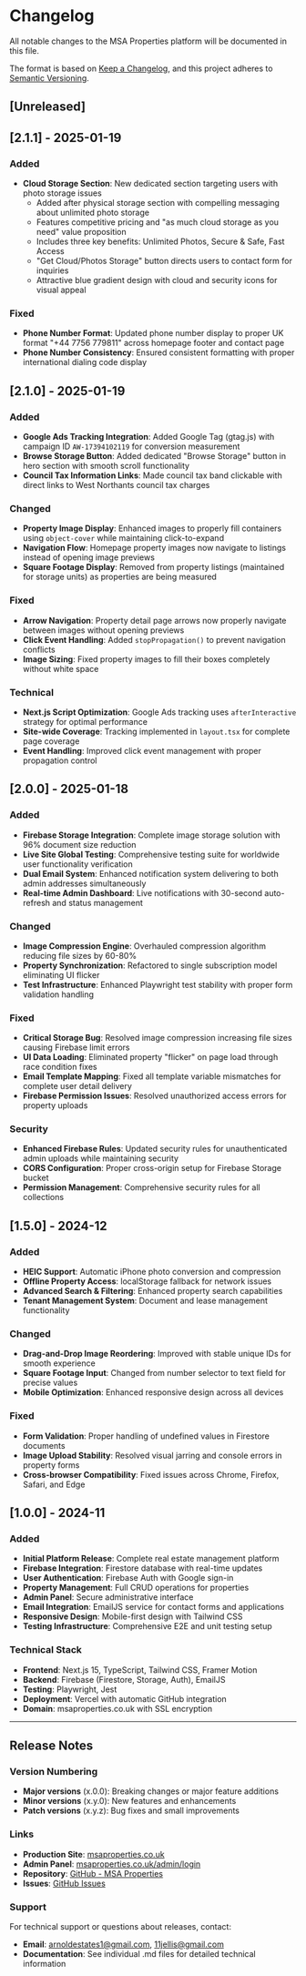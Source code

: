 # Changelog

All notable changes to the MSA Properties platform will be documented in this file.

The format is based on [Keep a Changelog](https://keepachangelog.com/en/1.0.0/),
and this project adheres to [Semantic Versioning](https://semver.org/spec/v2.0.0.html).

## [Unreleased]

## [2.1.1] - 2025-01-19

### Added
- **Cloud Storage Section**: New dedicated section targeting users with photo storage issues
  - Added after physical storage section with compelling messaging about unlimited photo storage
  - Features competitive pricing and "as much cloud storage as you need" value proposition
  - Includes three key benefits: Unlimited Photos, Secure & Safe, Fast Access
  - "Get Cloud/Photos Storage" button directs users to contact form for inquiries
  - Attractive blue gradient design with cloud and security icons for visual appeal

### Fixed
- **Phone Number Format**: Updated phone number display to proper UK format "+44 7756 779811" across homepage footer and contact page
- **Phone Number Consistency**: Ensured consistent formatting with proper international dialing code display

## [2.1.0] - 2025-01-19

### Added
- **Google Ads Tracking Integration**: Added Google Tag (gtag.js) with campaign ID `AW-17394102119` for conversion measurement
- **Browse Storage Button**: Added dedicated "Browse Storage" button in hero section with smooth scroll functionality
- **Council Tax Information Links**: Made council tax band clickable with direct links to West Northants council tax charges

### Changed
- **Property Image Display**: Enhanced images to properly fill containers using `object-cover` while maintaining click-to-expand
- **Navigation Flow**: Homepage property images now navigate to listings instead of opening image previews
- **Square Footage Display**: Removed from property listings (maintained for storage units) as properties are being measured

### Fixed
- **Arrow Navigation**: Property detail page arrows now properly navigate between images without opening previews
- **Click Event Handling**: Added `stopPropagation()` to prevent navigation conflicts
- **Image Sizing**: Fixed property images to fill their boxes completely without white space

### Technical
- **Next.js Script Optimization**: Google Ads tracking uses `afterInteractive` strategy for optimal performance
- **Site-wide Coverage**: Tracking implemented in `layout.tsx` for complete page coverage
- **Event Handling**: Improved click event management with proper propagation control

## [2.0.0] - 2025-01-18

### Added
- **Firebase Storage Integration**: Complete image storage solution with 96% document size reduction
- **Live Site Global Testing**: Comprehensive testing suite for worldwide user functionality verification
- **Dual Email System**: Enhanced notification system delivering to both admin addresses simultaneously
- **Real-time Admin Dashboard**: Live notifications with 30-second auto-refresh and status management

### Changed
- **Image Compression Engine**: Overhauled compression algorithm reducing file sizes by 60-80%
- **Property Synchronization**: Refactored to single subscription model eliminating UI flicker
- **Test Infrastructure**: Enhanced Playwright test stability with proper form validation handling

### Fixed
- **Critical Storage Bug**: Resolved image compression increasing file sizes causing Firebase limit errors
- **UI Data Loading**: Eliminated property "flicker" on page load through race condition fixes
- **Email Template Mapping**: Fixed all template variable mismatches for complete user detail delivery
- **Firebase Permission Issues**: Resolved unauthorized access errors for property uploads

### Security
- **Enhanced Firebase Rules**: Updated security rules for unauthenticated admin uploads while maintaining security
- **CORS Configuration**: Proper cross-origin setup for Firebase Storage bucket
- **Permission Management**: Comprehensive security rules for all collections

## [1.5.0] - 2024-12

### Added
- **HEIC Support**: Automatic iPhone photo conversion and compression
- **Offline Property Access**: localStorage fallback for network issues
- **Advanced Search & Filtering**: Enhanced property search capabilities
- **Tenant Management System**: Document and lease management functionality

### Changed
- **Drag-and-Drop Image Reordering**: Improved with stable unique IDs for smooth experience
- **Square Footage Input**: Changed from number selector to text field for precise values
- **Mobile Optimization**: Enhanced responsive design across all devices

### Fixed
- **Form Validation**: Proper handling of undefined values in Firestore documents
- **Image Upload Stability**: Resolved visual jarring and console errors in property forms
- **Cross-browser Compatibility**: Fixed issues across Chrome, Firefox, Safari, and Edge

## [1.0.0] - 2024-11

### Added
- **Initial Platform Release**: Complete real estate management platform
- **Firebase Integration**: Firestore database with real-time updates
- **User Authentication**: Firebase Auth with Google sign-in
- **Property Management**: Full CRUD operations for properties
- **Admin Panel**: Secure administrative interface
- **Email Integration**: EmailJS service for contact forms and applications
- **Responsive Design**: Mobile-first design with Tailwind CSS
- **Testing Infrastructure**: Comprehensive E2E and unit testing setup

### Technical Stack
- **Frontend**: Next.js 15, TypeScript, Tailwind CSS, Framer Motion
- **Backend**: Firebase (Firestore, Storage, Auth), EmailJS
- **Testing**: Playwright, Jest
- **Deployment**: Vercel with automatic GitHub integration
- **Domain**: msaproperties.co.uk with SSL encryption

---

## Release Notes

### Version Numbering
- **Major versions** (x.0.0): Breaking changes or major feature additions
- **Minor versions** (x.y.0): New features and enhancements
- **Patch versions** (x.y.z): Bug fixes and small improvements

### Links
- **Production Site**: [msaproperties.co.uk](https://msaproperties.co.uk)
- **Admin Panel**: [msaproperties.co.uk/admin/login](https://msaproperties.co.uk/admin/login)
- **Repository**: [GitHub - MSA Properties](https://github.com/Jrogbaaa/MSA.git)
- **Issues**: [GitHub Issues](https://github.com/Jrogbaaa/MSA.git/issues)

### Support
For technical support or questions about releases, contact:
- **Email**: arnoldestates1@gmail.com, 11jellis@gmail.com
- **Documentation**: See individual .md files for detailed technical information 